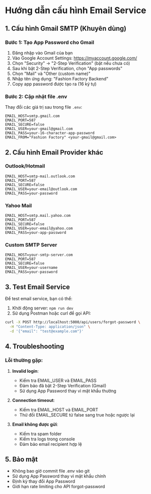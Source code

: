 # Hướng dẫn cấu hình Email Service

## 1. Cấu hình Gmail SMTP (Khuyên dùng)

### Bước 1: Tạo App Password cho Gmail
1. Đăng nhập vào Gmail của bạn
2. Vào Google Account Settings: https://myaccount.google.com/
3. Chọn "Security" → "2-Step Verification" (bật nếu chưa có)
4. Sau khi bật 2-Step Verification, chọn "App passwords"
5. Chọn "Mail" và "Other (custom name)"
6. Nhập tên ứng dụng: "Fashion Factory Backend"
7. Copy app password được tạo ra (16 ký tự)

### Bước 2: Cập nhật file .env
Thay đổi các giá trị sau trong file `.env`:

```env
EMAIL_HOST=smtp.gmail.com
EMAIL_PORT=587
EMAIL_SECURE=false
EMAIL_USER=your-gmail@gmail.com
EMAIL_PASS=your-16-character-app-password
EMAIL_FROM="Fashion Factory" <your-gmail@gmail.com>
```

## 2. Cấu hình Email Provider khác

### Outlook/Hotmail
```env
EMAIL_HOST=smtp-mail.outlook.com
EMAIL_PORT=587
EMAIL_SECURE=false
EMAIL_USER=your-email@outlook.com
EMAIL_PASS=your-password
```

### Yahoo Mail
```env
EMAIL_HOST=smtp.mail.yahoo.com
EMAIL_PORT=587
EMAIL_SECURE=false
EMAIL_USER=your-email@yahoo.com
EMAIL_PASS=your-app-password
```

### Custom SMTP Server
```env
EMAIL_HOST=your-smtp-server.com
EMAIL_PORT=587
EMAIL_SECURE=false
EMAIL_USER=your-username
EMAIL_PASS=your-password
```

## 3. Test Email Service

Để test email service, bạn có thể:

1. Khởi động server: `npm run dev`
2. Sử dụng Postman hoặc curl để gọi API:

```bash
curl -X POST http://localhost:5000/api/users/forgot-password \
  -H "Content-Type: application/json" \
  -d '{"email": "test@example.com"}'
```

## 4. Troubleshooting

### Lỗi thường gặp:

1. **Invalid login**: 
   - Kiểm tra EMAIL_USER và EMAIL_PASS
   - Đảm bảo đã bật 2-Step Verification (Gmail)
   - Sử dụng App Password thay vì mật khẩu thường

2. **Connection timeout**:
   - Kiểm tra EMAIL_HOST và EMAIL_PORT
   - Thử đổi EMAIL_SECURE từ false sang true hoặc ngược lại

3. **Email không được gửi**:
   - Kiểm tra spam folder
   - Kiểm tra logs trong console
   - Đảm bảo email recipient hợp lệ

## 5. Bảo mật

- Không bao giờ commit file .env vào git
- Sử dụng App Password thay vì mật khẩu chính
- Định kỳ thay đổi App Password
- Giới hạn rate limiting cho API forgot-password
